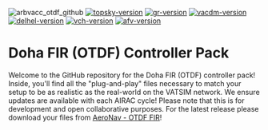 ![arbvacc_otdf_github](https://github.com/user-attachments/assets/337e6e7e-21aa-4be6-a3df-870ca6b9da6f)
[![topsky-version](https://img.shields.io/badge/TopSky-2.5.15-blue.svg)](https://forum.vatsim-scandinavia.org/d/80-topsky-plugin-25-beta-15)
[![gr-version](https://img.shields.io/badge/Ground%20Radar-1.5-blue.svg)](https://vats.im/GRplugin)
[![vacdm-version](https://img.shields.io/badge/vACDM-1.3.2-blue.svg)](https://github.com/vACDM)
[![delhel-version](https://img.shields.io/badge/DelHel-0.2.0-blue.svg)](https://github.com/MorpheusXAUT/DelHel)
[![vch-version](https://img.shields.io/badge/Virtual%20Controller%20Helper-0.8.4-blue.svg)](https://github.com/DrFreas/VCH)
[![afv-version](https://img.shields.io/badge/AFV-1.2.1-blue.svg)](https://audio.vatsim.net/docs/2.0/atc/euroscope)

# Doha FIR (OTDF) Controller Pack
Welcome to the GitHub repository for the Doha FIR (OTDF) controller pack! Inside, you'll find all the "plug-and-play" files necessary to match your setup to be as realistic as the real-world on the VATSIM network. We ensure updates are available with each AIRAC cycle! Please note that this is for development and open collaborative purposes. For the latest release please download your files from [AeroNav - OTDF FIR](https://files.aero-nav.com/OTDF)!
